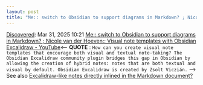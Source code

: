 ```yaml
---
layout: post
title: "Me:: switch to Obsidian to support diagrams in Markdown? ; Nicole van der Hoeven:: Visual note templates with Obsidian Excalidraw - YouTube"
---
```

[Discovered](http://rolandtanglao.com/2020/07/29/p1-blogthis-checkvist-list-links-to-blog/): Mar 31, 2025 10:21 [Me:: switch to Obsidian to support diagrams in Markdown? ; Nicole van der Hoeven:: Visual note templates with Obsidian Excalidraw - YouTube](https://www.youtube.com/watch?v=zmgqMZi6QL8)<-- **QUOTE** : `How can you create visual note templates that encourage both visual and textual note-taking? The Obsidian Excalidraw community plugin bridges this gap in Obsidian by allowing the creation of hybrid notes: notes that are both textual and visual by default. Obsidian Excalidraw is created by Zsolt Viczián.` --> See also [Excalidraw-like notes directly inlined in the Markdown document?](https://www.reddit.com/r/ObsidianMD/comments/1c8kcgn/excalidrawlike_notes_directly_inlined_in_the/)
